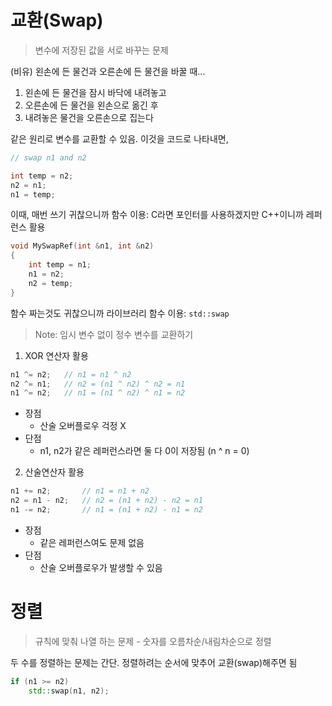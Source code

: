 # 교환(Swap)

> 변수에 저장된 값을 서로 바꾸는 문제

(비유) 왼손에 든 물건과 오른손에 든 물건을 바꿀 때...
1. 왼손에 든 물건을 잠시 바닥에 내려놓고
2. 오른손에 든 물건을 왼손으로 옮긴 후
3. 내려놓은 물건을 오른손으로 집는다

같은 원리로 변수를 교환할 수 있음. 이것을 코드로 나타내면,
```c++
// swap n1 and n2

int temp = n2;
n2 = n1;
n1 = temp;
```

이때, 매번 쓰기 귀찮으니까 함수 이용: C라면 포인터를 사용하겠지만 C++이니까 레퍼런스 활용
```c++
void MySwapRef(int &n1, int &n2)
{
    int temp = n1;
    n1 = n2;
    n2 = temp;
}
```

함수 짜는것도 귀찮으니까 라이브러리 함수 이용: `std::swap`

> Note: 임시 변수 없이 정수 변수를 교환하기

1. XOR 연산자 활용

```c++
n1 ^= n2;   // n1 = n1 ^ n2
n2 ^= n1;   // n2 = (n1 ^ n2) ^ n2 = n1
n1 ^= n2;   // n1 = (n1 ^ n2) ^ n1 = n2
```

- 장점
    - 산술 오버플로우 걱정 X
- 단점
    - n1, n2가 같은 레퍼런스라면 둘 다 0이 저장됨 (n ^ n = 0)

2. 산술연산자 활용
```c++
n1 += n2;       // n1 = n1 + n2
n2 = n1 - n2;   // n2 = (n1 + n2) - n2 = n1
n1 -= n2;       // n1 = (n1 + n2) - n1 = n2
```

- 장점
    - 같은 레퍼런스여도 문제 없음
- 단점
    - 산술 오버플로우가 발생할 수 있음

# 정렬

> 규칙에 맞춰 나열 하는 문제 - 숫자를 오름차순/내림차순으로 정렬

두 수를 정렬하는 문제는 간단. 정렬하려는 순서에 맞추어 교환(swap)해주면 됨
```c++
if (n1 >= n2)
    std::swap(n1, n2);
```
